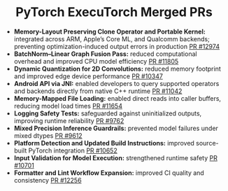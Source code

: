 <h1 align="center">PyTorch ExecuTorch Merged PRs</h1>

- **Memory-Layout Preserving Clone Operator and Portable Kernel:** integrated across ARM, Apple’s Core ML, and Qualcomm backends; preventing optimization-induced output errors in production [PR #12974](https://github.com/pytorch/executorch/pull/12974)
- **BatchNorm–Linear Graph Fusion Pass:** reduced computational overhead and improved CPU model efficiency [PR #11805](https://github.com/pytorch/executorch/pull/11805)
- **Dynamic Quantization for 2D Convolutions:** reduced memory footprint and improved edge device performance [PR #10347](https://github.com/pytorch/executorch/pull/10347)
- **Android API via JNI:** enabled developers to query supported operators and backends directly from native C++ runtime [PR #11042](https://github.com/pytorch/executorch/pull/11042)
- **Memory-Mapped File Loading:** enabled direct reads into caller buffers, reducing model load times [PR #11654](https://github.com/pytorch/executorch/pull/11654)
- **Logging Safety Tests:** safeguarded against uninitialized outputs, improving runtime reliability [PR #9762](https://github.com/pytorch/executorch/pull/9762)
- **Mixed Precision Inference Guardrails:** prevented model failures under mixed dtypes [PR #9612](https://github.com/pytorch/executorch/pull/9612)
- **Platform Detection and Updated Build Instructions:** improved source-built PyTorch integration [PR #10652](https://github.com/pytorch/executorch/pull/10652)
- **Input Validation for Model Execution:** strengthened runtime safety [PR #10701](https://github.com/pytorch/executorch/pull/10701)
- **Formatter and Lint Workflow Expansion:** improved CI quality and consistency [PR #12256](https://github.com/pytorch/executorch/pull/12256)
